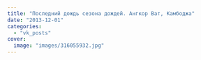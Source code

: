 ```yaml
---
title: "Последний дождь сезона дождей. Ангкор Ват, Камбоджа"
date: "2013-12-01"
categories: 
  - "vk_posts"
cover:
  image: "images/316055932.jpg"
---
```



